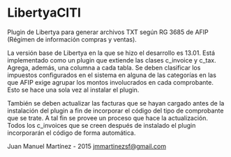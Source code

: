 # LibertyaCITI
Plugin de Libertya para generar archivos TXT según RG 3685 de AFIP (Régimen de información compras y ventas).

La versión base de Libertya en la que se hizo el desarrollo es 13.01.
Está implementado como un plugin que extiende las clases c_invoice y c_tax. Agrega, además, una columna a cada tabla.
Se deben clasificar los impuestos configurados en el sistema en alguna de las categorías en las que AFIP exige agrupar los montos involucrados
en cada comprobante. Esto se hace una sola vez al instalar el plugin.

También se deben actualizar las facturas que se hayan cargado antes de la instalación del plugin a fin de incorporar el código del tipo de comprobante
que se trate. A tal fin se provee un proceso que hace la actualización. Todos los c_invoices que se creen después de instalado el plugin incorporarán
el código de forma automática.

Juan Manuel Martínez - 2015
jmmartinezsf@gmail.com
